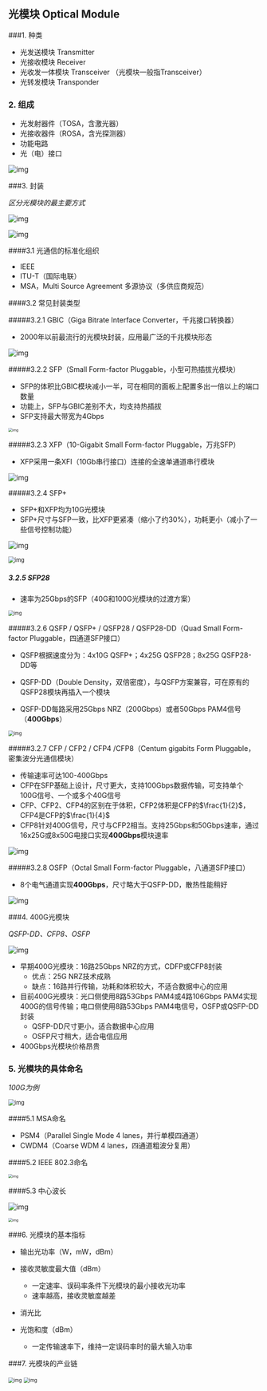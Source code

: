 ## **光模块 Optical Module**

###1. 种类

- 光发送模块 Transmitter
- 光接收模块 Receiver
- 光收发一体模块 Transceiver （光模块一般指Transceiver）
- 光转发模块 Transponder

### 2. 组成

- 光发射器件（TOSA，含激光器）
- 光接收器件（ROSA，含光探测器）
- 功能电路
- 光（电）接口

![img](https://pic2.zhimg.com/80/v2-1f9eee060e7747932ffeb3087895f135_720w.jpg)

###3. 封装

*区分光模块的最主要方式*

![img](https://pic3.zhimg.com/80/v2-bba888f90b5aa6a0f861ae06cedef91a_720w.jpg)

![img](https://pic2.zhimg.com/80/v2-93bd5d5a055eac36739734081a60fe65_720w.jpg)

####3.1 光通信的标准化组织

- IEEE
- ITU-T（国际电联）
- MSA，Multi Source Agreement 多源协议（多供应商规范）

####3.2 常见封装类型

#####3.2.1 GBIC（Giga Bitrate Interface Converter，千兆接口转换器）

- 2000年以前最流行的光模块封装，应用最广泛的千兆模块形态

![img](https://pic1.zhimg.com/80/v2-188e986912806a364887489963d02ca4_720w.jpg)

#####3.2.2 SFP（Small Form-factor Pluggable，小型可热插拔光模块）

- SFP的体积比GBIC模块减小一半，可在相同的面板上配置多出一倍以上的端口数量
- 功能上，SFP与GBIC差别不大，均支持热插拔
- SFP支持最大带宽为4Gbps

<img src="https://pic3.zhimg.com/80/v2-4d58a26e1536c7c41fd2cc502da5439e_720w.jpg" alt="img" style="zoom:50%;" />

#####3.2.3 XFP（10-Gigabit Small Form-factor Pluggable，万兆SFP）

- XFP采用一条XFI（10Gb串行接口）连接的全速单通道串行模块

![img](https://pic2.zhimg.com/80/v2-1c0cf3463484a84055e2b1dacd8228bd_720w.jpg)

#####3.2.4 SFP+

- SFP+和XFP均为10G光模块
- SFP+尺寸与SFP一致，比XFP更紧凑（缩小了约30%），功耗更小（减小了一些信号控制功能）

![img](https://pic1.zhimg.com/80/v2-e5b984fafe52ae1ecd77a1f5a89f8e28_720w.jpg)

<img src="https://pic2.zhimg.com/80/v2-df80881f0db2a9d717370fcefb9dc1a5_720w.jpg" alt="img" style="zoom:80%;" />

##### 3.2.5 SFP28

- 速率为25Gbps的SFP（40G和100G光模块的过渡方案）

<img src="https://pic3.zhimg.com/80/v2-d3bce465a39a1afd5519bcaf96361a76_720w.jpg" alt="img" style="zoom: 67%;" />

#####3.2.6 QSFP / QSFP+ / QSFP28 / QSFP28-DD（Quad Small Form-factor Pluggable，四通道SFP接口）

- QSFP根据速度分为：4x10G QSFP+；4x25G QSFP28；8x25G QSFP28-DD等

- QSFP-DD（Double Density，双倍密度），与QSFP方案兼容，可在原有的QSFP28模块再插入一个模块

- QSFP-DD每路采用25Gbps NRZ（200Gbps）或者50Gbps PAM4信号（**400Gbps**）

<img src="https://pic4.zhimg.com/80/v2-2fa30e8924f2bb371618a6ac57cef4af_720w.jpg" alt="img" style="zoom:67%;" />

#####3.2.7 CFP / CFP2 / CFP4 /CFP8（Centum gigabits Form Pluggable，密集波分光通信模块）

- 传输速率可达100-400Gbps
- CFP在SFP基础上设计，尺寸更大，支持100Gbps数据传输，可支持单个100G信号、一个或多个40G信号
- CFP、CFP2、CFP4的区别在于体积，CFP2体积是CFP的$\frac{1}{2}$，CFP4是CFP的$\frac{1}{4}$
- CFP8针对400G信号，尺寸与CFP2相当。支持25Gbps和50Gbps速率，通过16x25G或8x50G电接口实现**400Gbps**模块速率

![img](https://pic4.zhimg.com/80/v2-43886359940cfe48da34e2185b771d63_720w.jpg)

#####3.2.8 OSFP（Octal Small Form-factor Pluggable，八通道SFP接口）

- 8个电气通道实现**400Gbps**，尺寸略大于QSFP-DD，散热性能稍好

![img](https://pic4.zhimg.com/80/v2-d1bba1796bbec51be1283e62dbc57d13_720w.jpg)

###4. 400G光模块

*QSFP-DD、CFP8、OSFP*

![img](https://pic3.zhimg.com/80/v2-34d34a630a63f43a8f427a82d8ec160a_720w.jpg)

- 早期400G光模块：16路25Gbps NRZ的方式，CDFP或CFP8封装
  - 优点：25G NRZ技术成熟
  - 缺点：16路并行传输，功耗和体积较大，不适合数据中心的应用
- 目前400G光模块：光口侧使用8路53Gbps PAM4或4路106Gbps PAM4实现400G的信号传输；电口侧使用8路53Gbps PAM4电信号，OSFP或QSFP-DD封装
  - QSFP-DD尺寸更小，适合数据中心应用
  - OSFP尺寸稍大，适合电信应用
- 400Gbps光模块价格昂贵

### 5. 光模块的具体命名

*100G为例*

<img src="https://pic1.zhimg.com/80/v2-5acb32e4a3ca84f1850497da05d58e1c_720w.jpg" alt="img" style="zoom: 80%;" />

####5.1 MSA命名

- PSM4（Parallel Single Mode 4 lanes，并行单模四通道）
- CWDM4（Coarse WDM 4 lanes，四通道粗波分复用）

####5.2 IEEE 802.3命名

<img src="https://pic2.zhimg.com/80/v2-d0b1d49ea435e054a5651484382567c1_720w.jpg" alt="img" style="zoom:50%;" />

####5.3 中心波长

![img](https://pic4.zhimg.com/80/v2-035bfaac788177e3b873935eb28a1f1f_720w.jpg)

<img src="https://pic3.zhimg.com/80/v2-244b7f89bb08a438e37a40edbf9bae26_720w.jpg" alt="img" style="zoom:50%;" />

###6. 光模块的基本指标

- 输出光功率（W，mW，dBm）

- 接收灵敏度最大值（dBm）
  - 一定速率、误码率条件下光模块的最小接收光功率
  - 速率越高，接收灵敏度越差

- 消光比
- 光饱和度（dBm）
  - 一定传输速率下，维持一定误码率时的最大输入功率

###7. 光模块的产业链

<img src="https://pic1.zhimg.com/80/v2-55075516c8e48a75b3c0bb07df0a20fc_720w.jpg" alt="img" style="zoom:67%;" />

<img src="https://pic1.zhimg.com/80/v2-98c53099f9349c6f98fad86d84ea6b88_720w.jpg" alt="img" style="zoom: 67%;" />